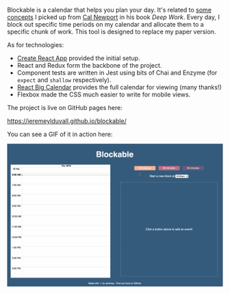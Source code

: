 Blockable is a calendar that helps you plan your day. It's related to [some concepts](https://jeremey.blog/deep-work/) I picked up from [Cal Newport](http://calnewport.com) in his book _Deep Work_. Every day, I block out specific time periods on my calendar and allocate them to a specific chunk of work. This tool is designed to replace my paper version.

As for technologies:
- [Create React App](https://github.com/facebookincubator/create-react-app) provided the initial setup.
- React and Redux form the backbone of the project.
- Component tests are written in Jest using bits of Chai and Enzyme (for `expect` and `shallow` respectively).
- [React Big Calendar](https://github.com/intljusticemission/react-big-calendar) provides the full calendar for viewing (many thanks!)
- Flexbox made the CSS much easier to write for mobile views.

The project is live on GitHub pages here:

https://jeremeylduvall.github.io/blockable/

You can see a GIF of it in action here:

![Blockable GIF](https://github.com/jeremeylduvall/blockable/blob/master/src/images/Blockable%20Demo.gif)
